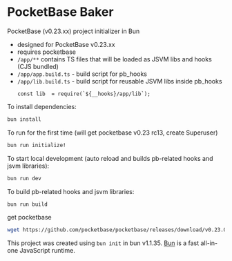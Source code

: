 # PocketBase Baker

PocketBase (v0.23.xx) project initializer in Bun

- designed for PocketBase v0.23.xx
- requires pocketbase
- `/app/**` contains TS files that will be loaded as JSVM libs and hooks (CJS bundled)
- `/app/app.build.ts` - build script for pb_hooks
- `/app/lib.build.ts` - build script for reusable JSVM libs inside pb_hooks 
    ```
    const lib  = require(`${__hooks}/app/lib`);
    ```

To install dependencies:

```bash
bun install
```

To run for the first time (will get pocketbase v0.23 rc13, create Superuser)

```bash
bun run initialize!
```


To start local development (auto reload and builds pb-related hooks and jsvm libraries):

```bash
bun run dev
```

To build pb-related hooks and jsvm libraries:

```bash
bun run build
```

get pocketbase
```bash
wget https://github.com/pocketbase/pocketbase/releases/download/v0.23.0-rc13/pocketbase_0.23.0-rc13_linux_arm64.zip #amd64 or _mac_arm64
```

This project was created using `bun init` in bun v1.1.35. [Bun](https://bun.sh) is a fast all-in-one JavaScript runtime.
